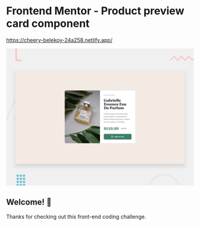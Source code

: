 # Frontend Mentor - Product preview card component
https://cheery-belekoy-24a258.netlify.app/

![Design preview for the Product preview card component coding challenge](./design/desktop-preview.jpg)

## Welcome! 👋

Thanks for checking out this front-end coding challenge.
